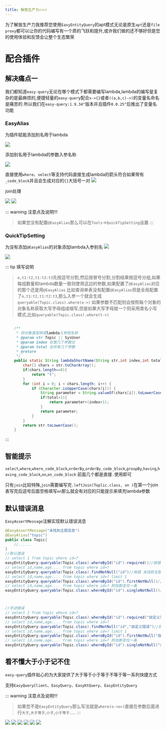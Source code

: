 ```yaml
---
title: 解放生产力🔥🔥🔥
---
```


为了解放生产力我推荐您使用`EasyEntityQuery`的apt模式无论是原生`apt`还是`file proxy`都可以让你的代码编写有一个质的飞跃和提升,或许我们做的还不够好但是您的使用体验和反馈会让整个生态繁荣

# 配合插件

## 解决痛点一

我们都知道`easy-query`无论在哪个模式下都需要编写lambda,lambda的编写是复杂的是最麻烦的,便捷轻量的`easy-quer`y配合`x->{}`或者`((a,b,c)->)`的变量名命名是痛苦的
所以我们在`easy-query:1.9.34^`版本并且插件`0.0.25^`后推出了变量名功能

### EasyAlias
为插件赋能添加别名用于lambda

<img src="/plugin-max1.jpg">

添加别名用于lambda的参数入参名称

<img src="/plugin-max2.jpg">

直接使用`where`、`select`等支持代码直接生成lambda的箭头符合如果带有`_code_block`并且会生成对应的`{}`大括号一对
<img src="/plugin-max3.jpg">

join处理

<img src="/plugin-max3_1.png">
<img src="/plugin-max3_2.png">


::: warning 注意点及说明!!!
> 如果您没有配置`@EasyAlias`那么可以在`Tools`->`QuickTipSetting`设置
:::

### QuickTipSetting
为没有添加`@EasyAlias`的对象添加lambda入参别名
<img src="/plugin-max4.jpg">


<img src="/plugin-max5.jpg">



::: tip 填写说明
> `o,t1:t2,t1:t2:t3`先按逗号分割,然后按冒号分割,分割结果按逗号分组,如果每组数量和lambda数量一致则使用这边的参数,如果配置了`@EasyAlias`对应的那个还是用`@EasyAlias`
比如查询单表没有配置`@EasyAlias`但是全局配置了`o,t1:t2,t1:t2:t3`,那么入参一个就会生成`queryable(Topic.class).where(o->)`
> 如果参数不匹配则会按照每个对象的对象名称获取大写字母组成缩写,但是如果大写字母就一个则采用类名小写模式,比如`queryable(Topic.class).where(t->)`
```java

    /**
     * 将对象类型转成lambda入参短名称
     * @param str Topic || SysUser
     * @param index 在第几个参数位
     * @param total 总共有几个参数
     * @return
     */
    public static String lambdaShortName(String str,int index,int total) {
        char[] chars = str.toCharArray();
        if(chars.length==0){
            return "t";
        }
        for (int i = 0; i < chars.length; i++) {
            if (Character.isUpperCase(chars[i])) {
                String parameter = String.valueOf(chars[i]).toLowerCase();
                if(total>1){
                    return parameter+(index+1);
                }
                return parameter;
            }
        }
        return str.toLowerCase();
    }
```
:::


## 智能提示
`select`,`where`,`where_code_block`,`orderBy`,`orderBy_code_block`,`groupBy`,`having`,`having_code_block`,`on`,`on_code_block`
前面几个都是直接`.`使用即可

只有`join`比较特殊,`join`需要编写完`.leftJoin(Toplic.class, on )`在第一个join表写完后逗号后面空格填写`on`那么就会有对应的只能提示来填充lambda参数

## 默认错误消息
`EasyAssertMessage`注解实现默认错误消息
```java
@EasyAssertMessage("未找到主题信息")
@EasyAlias("topic")
public class Topic{
    //......
}
//默认错误
// select 1 from topic where id=?
easyEntityQuery.queryable(Topic.class).whereById("id").required()//抛错 未找到主题信息 
// select id,name,age.... from topic where id=?
easyEntityQuery.queryable(Topic.class).findNotNull("id")//抛错 未找到主题信息
// select id,name,age.... from topic where id=? limit 1
easyEntityQuery.queryable(Topic.class).whereById("id").firstNotNull()//抛错 未找到主题信息
// select id,name,age.... from topic where id=? 附加断言仅一条
easyEntityQuery.queryable(Topic.class).whereById("id").singleNotNull()//抛错 未找到主题信息



//手动错误
// select 1 from topic where id=?
easyEntityQuery.queryable(Topic.class).whereById("id").required("自定义错误")//抛错 自定义错误 
// select id,name,age.... from topic where id=?
easyEntityQuery.queryable(Topic.class).findNotNull("id","自定义错误")//抛错 自定义错误
// select id,name,age.... from topic where id=? limit 1
easyEntityQuery.queryable(Topic.class).whereById("id").firstNotNull("自定义错误")//抛错 自定义错误
// select id,name,age.... from topic where id=? 附加断言仅一条
easyEntityQuery.queryable(Topic.class).whereById("id").singleNotNull("自定义错误")//抛错 自定义错误
```

## 看不懂大于小于记不住
`easy-query`插件贴心的为大家提供了大于等于小于等于不等于等一系列快捷方式

 支持`EasyQueryClient`、`EasyQuery`、`EasyKtQuery`、`EasyEntityQuery`


::: warning 注意点及说明!!!
> 如果您不是`EasyEntityQuery`那么写法就是`where(o->o>)`直接在参数后面进行`大于`,`大于等于`,`小于`,`小于等于`.....
:::

<img src="/plugin-max11.jpg">

<img src="/plugin-max12.jpg">

<img src="/plugin-max13.jpg">

<img src="/plugin-max14.jpg">

<img src="/plugin-max15.jpg">

<img src="/plugin-max16.jpg">

<!-- ## 快速匿名对象

`anonymous`智能提示

<img src="/plugin-max6.jpg">


<img src="/plugin-max7.jpg">



<img src="/plugin-max8.jpg">


<img src="/plugin-max9.jpg">


<img src="/plugin-max10.jpg"> -->
